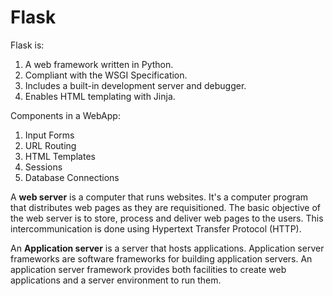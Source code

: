 # Flask

Flask is:
 1. A web framework written in Python.
 2. Compliant with the WSGI Specification.
 3. Includes a built-in development server and debugger. 
 4. Enables HTML templating with Jinja.

Components in a WebApp:
1. Input Forms
2. URL Routing
3. HTML Templates
4. Sessions
5. Database Connections

A <b>web server</b> is a computer that runs websites. It's a computer program that distributes web pages as they are requisitioned. The basic objective of the web server is to store, process and deliver web pages to the users. This intercommunication is done using Hypertext Transfer Protocol (HTTP).

An <b>Application server</b> is a server that hosts applications. Application server frameworks are software frameworks for building application servers. An application server framework provides both facilities to create web applications and a server environment to run them.


